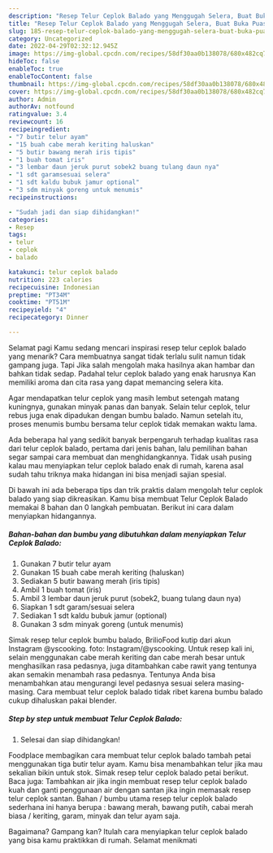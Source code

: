 ```yaml
---
description: "Resep Telur Ceplok Balado yang Menggugah Selera, Buat Buka Puasa Lezat"
title: "Resep Telur Ceplok Balado yang Menggugah Selera, Buat Buka Puasa Lezat"
slug: 185-resep-telur-ceplok-balado-yang-menggugah-selera-buat-buka-puasa-lezat
category: Uncategorized
date: 2022-04-29T02:32:12.945Z
image: https://img-global.cpcdn.com/recipes/58df30aa0b138078/680x482cq70/telur-ceplok-balado-foto-resep-utama.jpg
hideToc: false
enableToc: true
enableTocContent: false
thumbnail: https://img-global.cpcdn.com/recipes/58df30aa0b138078/680x482cq70/telur-ceplok-balado-foto-resep-utama.jpg
cover: https://img-global.cpcdn.com/recipes/58df30aa0b138078/680x482cq70/telur-ceplok-balado-foto-resep-utama.jpg
author: Admin
authorAv: notfound
ratingvalue: 3.4
reviewcount: 16
recipeingredient:
- "7 butir telur ayam"
- "15 buah cabe merah keriting haluskan"
- "5 butir bawang merah iris tipis"
- "1 buah tomat iris"
- "3 lembar daun jeruk purut sobek2 buang tulang daun nya"
- "1 sdt garamsesuai selera"
- "1 sdt kaldu bubuk jamur optional"
- "3 sdm minyak goreng untuk menumis"
recipeinstructions:

- "Sudah jadi dan siap dihidangkan!"
categories:
- Resep
tags:
- telur
- ceplok
- balado

katakunci: telur ceplok balado 
nutrition: 223 calories
recipecuisine: Indonesian
preptime: "PT34M"
cooktime: "PT51M"
recipeyield: "4"
recipecategory: Dinner

---
```



Selamat pagi Kamu sedang mencari inspirasi resep telur ceplok balado yang menarik? Cara membuatnya sangat tidak terlalu sulit namun tidak gampang juga. Tapi Jika salah mengolah maka hasilnya akan hambar dan bahkan tidak sedap. Padahal telur ceplok balado yang enak harusnya Kan memiliki aroma dan cita rasa yang dapat memancing selera kita.


Agar mendapatkan telur ceplok yang masih lembut setengah matang kuningnya, gunakan minyak panas dan banyak. Selain telur ceplok, telur rebus juga enak dipadukan dengan bumbu balado. Namun setelah itu, proses menumis bumbu bersama telur ceplok tidak memakan waktu lama.

Ada beberapa hal yang sedikit banyak berpengaruh terhadap kualitas rasa dari telur ceplok balado, pertama dari jenis bahan, lalu pemilihan bahan segar sampai cara membuat dan menghidangkannya. Tidak usah pusing kalau mau menyiapkan telur ceplok balado enak di rumah, karena asal sudah tahu triknya maka hidangan ini bisa menjadi sajian spesial.


Di bawah ini ada beberapa tips dan trik praktis dalam mengolah telur ceplok balado yang siap dikreasikan. Kamu bisa membuat Telur Ceplok Balado memakai 8 bahan dan 0 langkah pembuatan. Berikut ini cara dalam menyiapkan hidangannya.

<!--inarticleads1-->

##### Bahan-bahan dan bumbu yang dibutuhkan dalam menyiapkan Telur Ceplok Balado:

1. Gunakan 7 butir telur ayam
1. Gunakan 15 buah cabe merah keriting (haluskan)
1. Sediakan 5 butir bawang merah (iris tipis)
1. Ambil 1 buah tomat (iris)
1. Ambil 3 lembar daun jeruk purut (sobek2, buang tulang daun nya)
1. Siapkan 1 sdt garam/sesuai selera
1. Sediakan 1 sdt kaldu bubuk jamur (optional)
1. Gunakan 3 sdm minyak goreng (untuk menumis)


Simak resep telur ceplok bumbu balado, BrilioFood kutip dari akun Instagram @yscooking. foto: Instagram/@yscooking. Untuk resep kali ini, selain menggunakan cabe merah keriting dan cabe merah besar untuk menghasilkan rasa pedasnya, juga ditambahkan cabe rawit yang tentunya akan semakin menambah rasa pedasnya. Tentunya Anda bisa menambahkan atau mengurangi level pedasnya sesuai selera masing-masing. Cara membuat telur ceplok balado tidak ribet karena bumbu balado cukup dihaluskan pakai blender. 

<!--inarticleads2-->

##### Step by step untuk membuat Telur Ceplok Balado:


1. Selesai dan siap dihidangkan!

Foodplace membagikan cara membuat telur ceplok balado tambah petai menggunakan tiga butir telur ayam. Kamu bisa menambahkan telur jika mau sekalian bikin untuk stok. Simak resep telur ceplok balado petai berikut. Baca juga: Tambahkan air jika ingin membuat resep telur ceplok balado kuah dan ganti penggunaan air dengan santan jika ingin memasak resep telur ceplok santan. Bahan / bumbu utama resep telur ceplok balado sederhana ini hanya berupa : bawang merah, bawang putih, cabai merah biasa / keriting, garam, minyak dan telur ayam saja. 

Bagaimana? Gampang kan? Itulah cara menyiapkan telur ceplok balado yang bisa kamu praktikkan di rumah. Selamat menikmati
